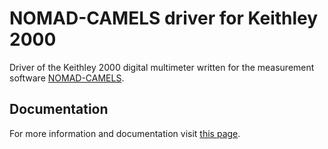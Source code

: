 # NOMAD-CAMELS driver for Keithley 2000

Driver of the Keithley 2000 digital multimeter written for the measurement software [NOMAD-CAMELS](https://fau-lap.github.io/NOMAD-CAMELS/).


## Documentation

For more information and documentation visit [this page](https://fau-lap.github.io/NOMAD-CAMELS/docs/instruments.html).